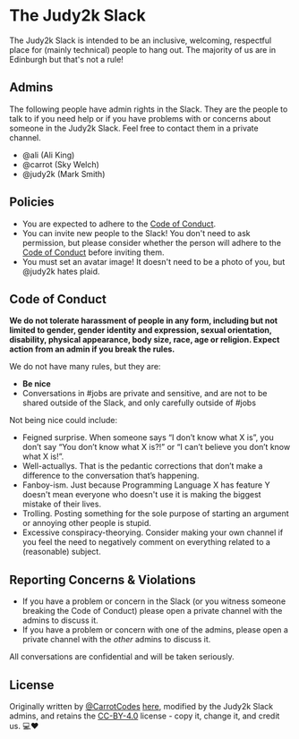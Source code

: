 # The Judy2k Slack

The Judy2k Slack is intended to be an inclusive, welcoming, respectful place for (mainly technical) people to hang out. The majority of us are in Edinburgh but that's not a rule!

## Admins

The following people have admin rights in the Slack. They are the people to talk to if you need help or if you have problems with or concerns about someone in the Judy2k Slack. Feel free to contact them in a private channel.

* @ali (Ali King)
* @carrot (Sky Welch)
* @judy2k (Mark Smith)

## Policies

* You are expected to adhere to the [Code of Conduct](#code-of-conduct). 
* You can invite new people to the Slack! You don't need to ask permission, but please consider whether the person will adhere to the [Code of Conduct](#code-of-conduct) before inviting them.
* You must set an avatar image! It doesn't need to be a photo of you, but @judy2k hates plaid.

## Code of Conduct

**We do not tolerate harassment of people in any form, including but not limited to gender, gender identity and expression, sexual orientation, disability, physical appearance, body size, race, age or religion. Expect action from an admin if you break the rules.**

We do not have many rules, but they are:

* **Be nice**
* Conversations in #jobs are private and sensitive, and are not to be shared outside of the Slack, and only carefully outside of #jobs

Not being nice could include:

*   Feigned surprise. When someone says “I don’t know what X is”, you don’t say “You don’t know what X is?!” or “I can’t believe you don’t know what X is!”.
*   Well-actuallys. That is the pedantic corrections that don’t make a difference to the conversation that’s happening.
*   Fanboy-ism. Just because Programming Language X has feature Y doesn't mean everyone who doesn't use it is making the biggest mistake of their lives.
*   Trolling. Posting something for the sole purpose of starting an argument or annoying other people is stupid.
*   Excessive conspiracy-theorying. Consider making your own channel if you feel the need to negatively comment on everything related to a (reasonable) subject.

## Reporting Concerns & Violations

* If you have a problem or concern in the Slack (or you witness someone breaking the Code of Conduct) please open a private channel with the admins to discuss it.
* If you have a problem or concern with one of the admins, please open a private channel with the _other_ admins to discuss it.

All conversations are confidential and will be taken seriously.

## License

Originally written by [@CarrotCodes](https://twitter.com/carrotcodes) [here](https://gist.github.com/CarrotCodes/72b1dee50126b933273157031ee50ae6), modified by the Judy2k Slack admins, and retains the [CC-BY-4.0](https://choosealicense.com/licenses/cc-by-4.0/) license - copy it, change it, and credit us. 💻❤️